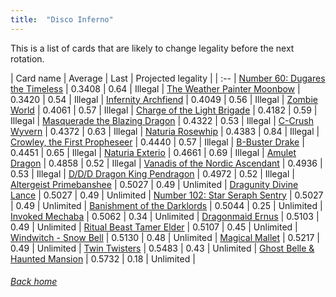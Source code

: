 ```yaml
---
title:  "Disco Inferno"
---
```


This is a list of cards that are likely to change legality before the next rotation.

| Card name | Average | Last | Projected legality |
| :-- |
[Number 60: Dugares the Timeless](https://db.ygoprodeck.com/card/?search=Number%2060:%20Dugares%20the%20Timeless) | 0.3408 | 0.64 | Illegal |
[The Weather Painter Moonbow](https://db.ygoprodeck.com/card/?search=The%20Weather%20Painter%20Moonbow) | 0.3420 | 0.54 | Illegal |
[Infernity Archfiend](https://db.ygoprodeck.com/card/?search=Infernity%20Archfiend) | 0.4049 | 0.56 | Illegal |
[Zombie World](https://db.ygoprodeck.com/card/?search=Zombie%20World) | 0.4061 | 0.57 | Illegal |
[Charge of the Light Brigade](https://db.ygoprodeck.com/card/?search=Charge%20of%20the%20Light%20Brigade) | 0.4182 | 0.59 | Illegal |
[Masquerade the Blazing Dragon](https://db.ygoprodeck.com/card/?search=Masquerade%20the%20Blazing%20Dragon) | 0.4322 | 0.53 | Illegal |
[C-Crush Wyvern](https://db.ygoprodeck.com/card/?search=C-Crush%20Wyvern) | 0.4372 | 0.63 | Illegal |
[Naturia Rosewhip](https://db.ygoprodeck.com/card/?search=Naturia%20Rosewhip) | 0.4383 | 0.84 | Illegal |
[Crowley, the First Propheseer](https://db.ygoprodeck.com/card/?search=Crowley,%20the%20First%20Propheseer) | 0.4440 | 0.57 | Illegal |
[B-Buster Drake](https://db.ygoprodeck.com/card/?search=B-Buster%20Drake) | 0.4451 | 0.65 | Illegal |
[Naturia Exterio](https://db.ygoprodeck.com/card/?search=Naturia%20Exterio) | 0.4661 | 0.69 | Illegal |
[Amulet Dragon](https://db.ygoprodeck.com/card/?search=Amulet%20Dragon) | 0.4858 | 0.52 | Illegal |
[Vanadis of the Nordic Ascendant](https://db.ygoprodeck.com/card/?search=Vanadis%20of%20the%20Nordic%20Ascendant) | 0.4936 | 0.53 | Illegal |
[D/D/D Dragon King Pendragon](https://db.ygoprodeck.com/card/?search=D/D/D%20Dragon%20King%20Pendragon) | 0.4972 | 0.52 | Illegal |
[Altergeist Primebanshee](https://db.ygoprodeck.com/card/?search=Altergeist%20Primebanshee) | 0.5027 | 0.49 | Unlimited |
[Dragunity Divine Lance](https://db.ygoprodeck.com/card/?search=Dragunity%20Divine%20Lance) | 0.5027 | 0.49 | Unlimited |
[Number 102: Star Seraph Sentry](https://db.ygoprodeck.com/card/?search=Number%20102:%20Star%20Seraph%20Sentry) | 0.5027 | 0.49 | Unlimited |
[Banishment of the Darklords](https://db.ygoprodeck.com/card/?search=Banishment%20of%20the%20Darklords) | 0.5044 | 0.25 | Unlimited |
[Invoked Mechaba](https://db.ygoprodeck.com/card/?search=Invoked%20Mechaba) | 0.5062 | 0.34 | Unlimited |
[Dragonmaid Ernus](https://db.ygoprodeck.com/card/?search=Dragonmaid%20Ernus) | 0.5103 | 0.49 | Unlimited |
[Ritual Beast Tamer Elder](https://db.ygoprodeck.com/card/?search=Ritual%20Beast%20Tamer%20Elder) | 0.5107 | 0.45 | Unlimited |
[Windwitch - Snow Bell](https://db.ygoprodeck.com/card/?search=Windwitch%20-%20Snow%20Bell) | 0.5130 | 0.48 | Unlimited |
[Magical Mallet](https://db.ygoprodeck.com/card/?search=Magical%20Mallet) | 0.5217 | 0.49 | Unlimited |
[Twin Twisters](https://db.ygoprodeck.com/card/?search=Twin%20Twisters) | 0.5483 | 0.43 | Unlimited |
[Ghost Belle & Haunted Mansion](https://db.ygoprodeck.com/card/?search=Ghost%20Belle%20%26%20Haunted%20Mansion) | 0.5732 | 0.18 | Unlimited |

###### [Back home](index)